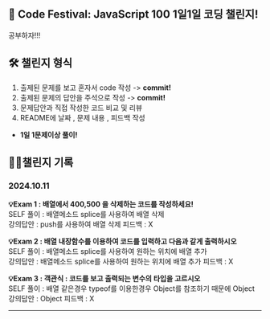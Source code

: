 ## 🙌 Code Festival: JavaScript 100 1일1일 코딩 챌린지!

공부하자!!!<br>

## 🛠 챌린지 형식

1. 출제된 문제를 보고 혼자서 code 작성 -> **commit!**
2. 출제된 문제의 답안을 주석으로 작성 -> **commit!**
3. 문제답안과 직접 작성한 코드 비교 및 리뷰
4. README에 날짜 , 문제 내용 , 피드백 작성

- **1일 1문제이상 풀이!**<br>

## 🧑‍💻챌린지 기록

### 2024.10.11

**💡Exam 1 : 배열에서 400,500 을 삭제하는 코드를 작성하세요!**<br>
SELF 풀이 : 배열메소드 splice를 사용하여 배열 삭제<br>
강의답안 : push를 사용하여 배열 삭제
피드백 : X

**💡Exam 2 : 배열 내장함수를 이용하여 코드를 입력하고 다음과 같게 출력하시오**<br>
SELF 풀이 : 배열메소드 splice를 사용하여 원하는 위치에 배열 추가<br>
강의답안 : 배열메소드 splice를 사용하여 원하는 위치에 배열 추가
피드백 : X

**💡Exam 3 : 객관식 : 코드를 보고 출력되는 변수의 타입을 고르시오**<br>
SELF 풀이 : 배열 같은경우 typeof를 이용한경우 Object를 참조하기 때문에 Object <br>
강의답안 : Object
피드백 : X

---
